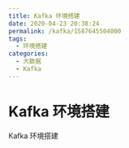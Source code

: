 ```yaml
---
title: Kafka 环境搭建
date: 2020-04-23 20:38:24
permalink: /kafka/1587645504000
tags: 
  - 环境搭建
categories: 
  - 大数据
  - Kafka
---
```

# Kafka 环境搭建

 Kafka 环境搭建
